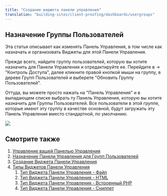 ```yaml
---
title: "Создание виджета панели управления"
translation: "building-sites/client-proofing/dashboards/usergroups"
---
```


## Назначение Группы Пользователей

Эта статья описывает как изменять Панель Управления, в том числе как назначать и организовать Виджеты для этой Панели Управления.

Прежде всего, найдите группу пользователей, которую вы хотите назначить для Панели Управления и отредактируйте ее. Перейдите в  -> "Контроль Доступа", далее кликните правой кнопкой мыши на группу, в дереве Групп Пользователей и выберете "Обновить Группу Пользователей".

Оттуда, вы можете просто нажать на "Панель Управления" и в выпадающем списке выбрать ту Панель Управления, которую вы хотите назначить для Группы Пользователей. Все пользователи в этой группе, которые имеют эту группу в качестве основной, будут загружать эту Панель Управления вместо стандартной, по умолчанию.

![](dashboard-assign.png)

## Смотрите также

1. [Управление вашей Панелью Управления](building-sites/client-proofing/dashboards/managing)
2. [Назначение Панели Управления для Групп Пользователей](building-sites/client-proofing/dashboards/usergroups)
3. [Создание Виджета Панели Управления](building-sites/client-proofing/dashboards/creating-a-widget)
4. [Типы Виджетов Панели Управления](building-sites/client-proofing/dashboards/widget-types)
    1. [Тип Виджета Панели Управления - Файл](building-sites/client-proofing/dashboards/widget-types/file)
    2. [Тип Виджета Панели Управления - HTML](building-sites/client-proofing/dashboards/widget-types/html)
    3. [Тип Виджета Панели Управления - Встроенный PHP](building-sites/client-proofing/dashboards/widget-types/inline-php)
    4. [Тип Виджета Панели Управления - Сниппет](building-sites/client-proofing/dashboards/widget-types/snippet)
